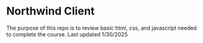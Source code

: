 # Northwind Client
The purpose of this repo is to review basic html, css, and javascript needed to complete the course. Last updated 1/30/2025